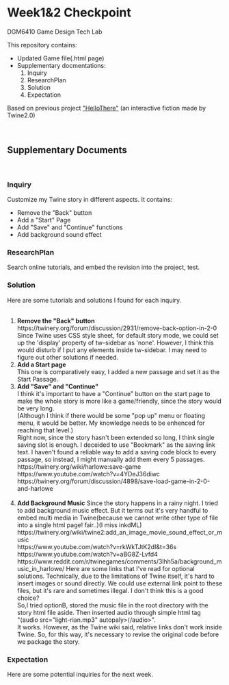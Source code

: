 # Week1&2 Checkpoint

DGM6410 Game Design Tech Lab

This repository contains:

<ul>
  <li>Updated Game file(.html page)</li>
 
<li>Supplementary docmentations:<ol>
<li>Inquiry</li>
<li>ResearchPlan</li>
<li>Solution</li>
<li>Expectation</li>
</ol></li>

</ul>

Based on previous project <a href="https://github.com/appleseed0910/Hello-There">"HelloThere"</a> (an interactive fiction made by Twine2.0)


<br>
<h2>Supplementary Documents</h2>
<br>
<h3>Inquiry</h3>
Customize my Twine story in different aspects. It contains:
<ul>
  <li>Remove the "Back" button</li>
  <li>Add a "Start" Page</li>
  <li>Add "Save" and "Continue" functions</li>
  <li>Add background sound effect</li>
  </ul>
  
<h3>ResearchPlan</h3>
Search online tutorials, and embed the revision into the project, test.

<h3>Solution</h3>
Here are some tutorials and solutions I found for each inquiry.
<br><br>
<ol>
  <li><b>Remove the "Back" button</b>
<br>https://twinery.org/forum/discussion/2931/remove-back-option-in-2-0
<br>Since Twine uses CSS style sheet, for default story mode, we could set up the 'display' property of tw-sidebar as 'none'.
However, I think this would disturb if I put any elements inside tw-sidebar. I may need to figure out other solutions if needed.</li>

<li><b>Add a Start page</b>
<br>This one is comparatively easy, I added a new passage and set it as the Start Passage.</li>

<li><b>Add "Save" and "Continue"</b>
<br>I think it's important to have a "Continue" button on the start page to make the whole story is more like a game/friendly, since the story would be very long.
<br>(Although I think if there would be some "pop up" menu or floating menu, it would be better. My knowledge needs to be enhenced for reaching that level.)
<br>Right now, since the story hasn't been extended so long, I think single saving slot is enough. I deceided to use "Bookmark" as the saving link text. I haven't found a reliable way to add a saving code block to every passage, so instead, I might manually add them every 5 passages.
<br>https://twinery.org/wiki/harlowe:save-game
<br>https://www.youtube.com/watch?v=4YDeJ36diwc
<br>https://twinery.org/forum/discussion/4898/save-load-game-in-2-0-and-harlowe
  </li>
<br><li><b>Add Background Music</b>
Since the story happens in a rainy night. I tried to add background music effect. But it terms out it's very handful to embed multi media in Twine(because we cannot write other type of file into a single html page! fair..)(I miss inkdML)
<br>https://twinery.org/wiki/twine2:add_an_image_movie_sound_effect_or_music
<br>https://www.youtube.com/watch?v=rkWkTJtK2dI&t=36s
<br>https://www.youtube.com/watch?v=aBG8Z-Lvfd4
<br>https://www.reddit.com/r/twinegames/comments/3lhh5a/background_music_in_harlowe/
Here are some links that I've read for optional solutions. Technically, due to the limitations of Twine itself, it's hard to insert images or sound directly. We could use external link point to these files, but it's rare and sometimes illegal. I don't think this is a good choice?
<br>So,I tried optionB, stored the music file in the root directory with the story html file aside. Then inserted audio through simple html tag "&lang;audio src="light-rian.mp3" autopaly>&lang;/audio>".
<br>It works. However, as the Twine wiki said, relative links don't work inside Twine. So, for this way, it's necessary to revise the original code before we package the story.

  
  
  </ol>

<h3>Expectation</h3>
Here are some potential inquiries for the next week.

